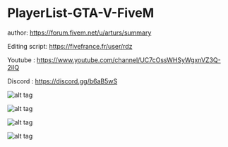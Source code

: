 # PlayerList-GTA-V-FiveM

author: https://forum.fivem.net/u/arturs/summary

Editing script: https://fivefrance.fr/user/rdz

Youtube : https://www.youtube.com/channel/UC7cOssWHSyWgxnVZ3Q-2iIQ

Discord : https://discord.gg/b6aB5wS

![alt tag](https://img15.hostingpics.net/pics/334708bleu.jpg)

![alt tag](https://img15.hostingpics.net/pics/522009noir.jpg)

![alt tag](https://img15.hostingpics.net/pics/882655rouge.jpg)

![alt tag](https://img15.hostingpics.net/pics/912715bleu2.png)
